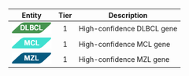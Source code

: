 |Entity|Tier|Description              |
|:----:|:----:|------------------------------|
|![DLBCL](images/icons/DLBCL_tier1.png) | 1 | High-confidence DLBCL gene|
|![MCL](images/icons/MCL_tier1.png) | 1 | High-confidence MCL gene|
|![MZL](images/icons/MZL_tier1.png) | 1 | High-confidence MZL gene|
